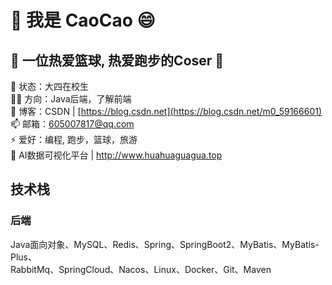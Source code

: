 # 👋 我是 CaoCao 😄
## 👯 一位热爱篮球, 热爱跑步的Coser 👯    
🏡 状态：大四在校生  
👨‍💻 方向：Java后端，了解前端  
📝 博客：CSDN | [https://blog.csdn.net](https://blog.csdn.net/m0_59166601)  
📫 邮箱：605007817@qq.com  
⚡ 爱好：编程, 跑步，篮球，旅游  
🌱 AI数据可视化平台 | http://www.huahuaguagua.top 
## 技术栈  
### 后端
Java面向对象、MySQL、Redis、Spring、SpringBoot2、MyBatis、MyBatis-Plus、  
RabbitMq、SpringCloud、Nacos、Linux、Docker、Git、Maven



<!--
**gitgg021/gitgg021** is a ✨ _special_ ✨ repository because its `README.md` (this file) appears on your GitHub profile.

Here are some ideas to get you started:

- 🔭 I’m currently working on ...
- 🌱 I’m currently learning ...
- 👯 I’m looking to collaborate on ...
- 🤔 I’m looking for help with ...
- 💬 Ask me about ...
- 📫 How to reach me: ...
- 😄 Pronouns: ...
- ⚡ Fun fact: ...


-->
